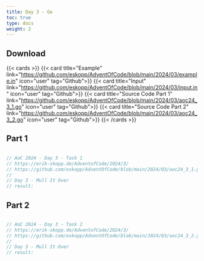 ```yaml
---
title: Day 3 - Go
toc: true
type: docs
weight: 2
---
```


## Download

{{< cards >}}
{{< card title="Example" link="https://github.com/eskopp/AdventOfCode/blob/main/2024/03/example.in" icon="user" tag="Github">}}
{{< card title="Input" link="https://github.com/eskopp/AdventOfCode/blob/main/2024/03/input.in" icon="user" tag="Github">}}
{{< card title="Source Code Part 1" link="https://github.com/eskopp/AdventOfCode/blob/main/2024/03/aoc24_3_1.go" icon="user" tag="Github">}}
{{< card title="Source Code Part 2" link="https://github.com/eskopp/AdventOfCode/blob/main/2024/03/aoc24_3_2.go" icon="user" tag="Github">}}
{{< /cards >}}

## Part 1

```go {linenos=table,linenostart=1}

// AoC 2024 - Day 3 - Task 1
// https://erik-skopp.de/AdventofCode/2024/3/
// https://github.com/eskopp/AdventOfCode/blob/main/2024/03/aoc24_3_1.go
//
// Day 3 - Mull It Over
// result:


```

## Part 2

```go {linenos=table,linenostart=1}

// AoC 2024 - Day 3 - Task 2
// https://erik-skopp.de/AdventofCode/2024/3/
// https://github.com/eskopp/AdventOfCode/blob/main/2024/03/aoc24_3_2.go
//
// Day 3 - Mull It Over
// result:


```
